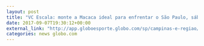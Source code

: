 ```yaml
---
layout: post
title: "VC Escala: monte a Macaca ideal para enfrentar o São Paulo, sábado, no Morumbi"
date: 2017-09-07T19:30:12+00:00
external_link: "http://app.globoesporte.globo.com/sp/campinas-e-regiao/futebol/times/ponte-preta/voce-escala/05-09-2017/"
categories: news globo.com
---
```

